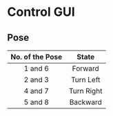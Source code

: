 # Control GUI

## Pose 
|No. of the Pose|State|
|:---:|:---:|
|1 and 6|Forward|
|2 and 3|Turn Left|
|4 and 7|Turn Right|
|5 and 8|Backward|
